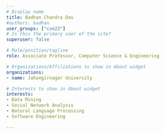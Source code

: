 ```yaml
---
# Display name
title: Badhan Chandra Das
#authors: badhan
user_groups: ["cse23"]
# Is this the primary user of the site?
superuser: false

# Role/position/tagline
role: Associate Professor, Computer Science & Engineering

# Organizations/Affiliations to show in About widget
organizations:
- name: Jahangirnagar University

# Interests to show in About widget
interests:
- Data Mining 
- Social Network Analysis
- Natural Language Processing
- Software Engineering

---
```

